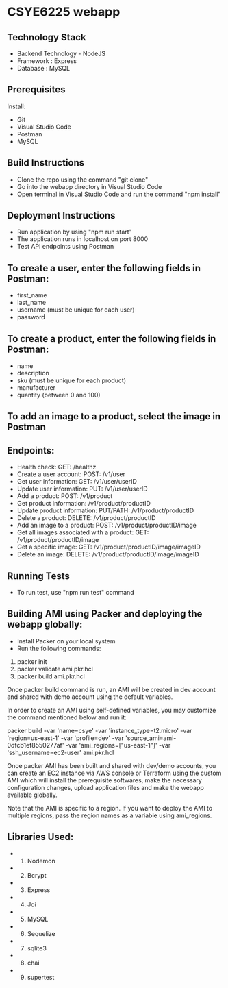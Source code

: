 # CSYE6225 webapp
## Technology Stack

* Backend Technology - NodeJS
* Framework : Express
* Database : MySQL

## Prerequisites 

Install:
* Git
* Visual Studio Code
* Postman
* MySQL 

## Build Instructions
* Clone the repo using the command "git clone"
* Go into the webapp directory in Visual Studio Code
* Open terminal in Visual Studio Code and run the command "npm install"

## Deployment Instructions
* Run application by using "npm run start"
* The application runs in localhost on port 8000
* Test API endpoints using Postman

## To create a user, enter the following fields in Postman:
* first_name
* last_name
* username (must be unique for each user)
* password

## To create a product, enter the following fields in Postman:
* name
* description
* sku (must be unique for each product)
* manufacturer
* quantity (between 0 and 100)

## To add an image to a product, select the image in Postman

## Endpoints:
* Health check: GET: /healthz
* Create a user account: POST: /v1/user
* Get user information: GET: /v1/user/userID
* Update user information: PUT: /v1/user/userID
* Add a product: POST: /v1/product
* Get product information: /v1/product/productID
* Update product information: PUT/PATH: /v1/product/productID
* Delete a product: DELETE: /v1/product/productID
* Add an image to a product: POST: /v1/product/productID/image
* Get all images associated with a product: GET: /v1/product/productID/image
* Get a specific image: GET: /v1/product/productID/image/imageID
* Delete an image: DELETE: /v1/product/productID/image/imageID

## Running Tests
* To run test, use "npm run test" command

## Building AMI using Packer and deploying the webapp globally:
* Install Packer on your local system
* Run the following commands:
1. packer init
2. packer validate ami.pkr.hcl
3. packer build ami.pkr.hcl

Once packer build command is run, an AMI will be created in dev account and shared with demo account using the default variables.

In order to create an AMI using self-defined variables,  you may customize the command mentioned below and run it:

packer build -var 'name=csye' -var 'instance_type=t2.micro' -var 'region=us-east-1' -var 'profile=dev' -var 'source_ami=ami-0dfcb1ef8550277af' -var 'ami_regions=["us-east-1"]' -var 'ssh_username=ec2-user' ami.pkr.hcl

Once packer AMI has been built and shared with dev/demo accounts, you can create an EC2 instance via AWS console or Terraform using the custom AMI which will install the prerequisite softwares, make the necessary configuration changes, upload application files and make the webapp available globally.

Note that the AMI is specific to a region. If you want to deploy the AMI to multiple regions, pass the region names as a variable using ami_regions.

## Libraries Used:

* 1. Nodemon
* 2. Bcrypt 
* 3. Express
* 4. Joi
* 5. MySQL
* 6. Sequelize
* 7. sqlite3
* 8. chai
* 9. supertest